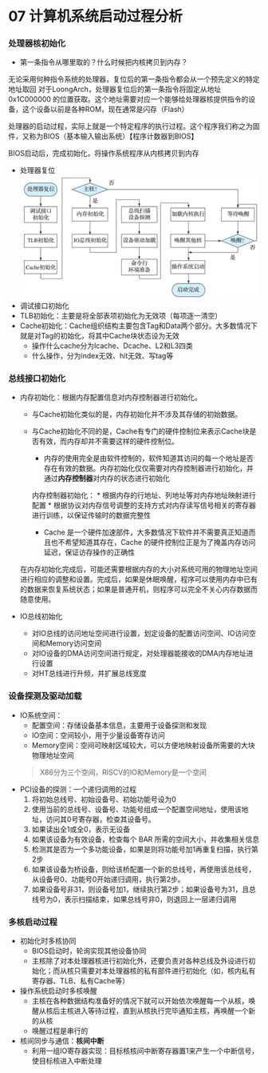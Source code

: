 # 07 计算机系统启动过程分析
### 处理器核初始化
* 第一条指令从哪里取的？什么时候把内核拷贝到内存？

无论采用何种指令系统的处理器，复位后的第一条指令都会从一个预先定义的特定地址取回
对于LoongArch，处理器复位后的第一条指令将固定从地址0x1C000000 的位置获取。这个地址需要对应一个能够给处理器核提供指令的设备，这个设备以前是各种ROM，现在通常是闪存（Flash）

处理器的启动过程，实际上就是一个特定程序的执行过程。这个程序我们称之为固件，又称为BIOS（基本输入输出系统）【程序计数器到BIOS】

BIOS启动后，完成初始化，将操作系统程序从内核拷贝到内存

* 处理器复位
![](/pic/处理器复位.jpg)
* 调试接口初始化
* TLB初始化：主要是将全部表项初始化为无效项（每项逐一清空）
* Cache初始化：Cache组织结构主要包含Tag和Data两个部分。大多数情况下就是对Tag的初始化，将其中Cache块状态设为无效
    * 操作什么cache分为Icache、Dcache、L2和L3四类
    * 什么操作，分为index无效、hit无效、写tag等

### 总线接口初始化
* 内存初始化：根据内存配置信息对内存控制器进行初始化。
    * 与Cache初始化类似的是，内存初始化并不涉及其存储的初始数据。
    * 与Cache初始化不同的是，Cache有专门的硬件控制位来表示Cache块是否有效，而内存却并不需要这样的硬件控制位。
        * 内存的使用完全是由软件控制的，软件知道其访问的每一个地址是否存在有效的数据。内存初始化仅仅需要对内存控制器进行初始化，并通过**内存控制器**对内存的状态进行初始化
        
        内存控制器初始化：
            * 根据内存的行地址、列地址等对内存地址映射进行配置
            * 根据协议对内存信号调整的支持方式对内存读写信号相关的寄存器进行训练，以保证传输时的数据完整性
        * Cache 是一个硬件加速部件，大多数情况下软件并不需要真正知道而且也不希望知道其存在，Cache 的硬件控制位正是为了掩盖内存访问延迟，保证访存操作的正确性
    
    在内存初始化完成后，可能还需要根据内存的大小对系统可用的物理地址空间进行相应的调整和设置。完成后，如果是休眠唤醒，程序可以使用内存中已有的数据来恢复系统状态；如果是普通开机，则程序可以完全不关心内存数据而随意使用。
* IO总线初始化
    * 对IO总线的访问地址空间进行设置，划定设备的配置访问空间、IO访问空间和Memory访问空间
    * 对IO设备的DMA访问空间进行规定，对处理器能接收的DMA内存地址进行设置
    * 对HT总线进行升频，并扩展总线宽度

### 设备探测及驱动加载
* IO系统空间：
    * 配置空间：存储设备基本信息，主要用于设备探测和发现
    * IO空间：空间较小，用于少量设备寄存访问
    * Memory空间：空间可映射区域较大，可以方便地映射设备所需要的大块物理地址空间
    > X86分为三个空间，RISCV的IO和Memory是一个空间
* PCI设备的探测：一个递归调用的过程
    1. 将初始总线号、初始设备号、初始功能号设为0
    2. 使用当前的总线号、设备号、功能号组成一个配置空间地址，使用该地址，访问其0号寄存器，检查其设备号。
    3. 如果读出全1或全0，表示无设备
    4. 如果该设备为有效设备，检查每个 BAR 所需的空间大小，并收集相关信息
    5. 检测其是否为一个多功能设备，如果是则将功能号加1再重复扫描，执行第2步
    6. 如果该设备为桥设备，则给该桥配置一个新的总线号，再使用该总线号，从设备号0、功能号0开始递归调用，执行第2步。
    7. 如果设备号非31，则设备号加1，继续执行第2步；如果设备号为31，且总线号为0，表示扫描结束，如果总线号非0，则退回上一层递归调用
    
### 多核启动过程
* 初始化时多核协同
    * BIOS启动时，轮询实现其他设备协同
    * 主核除了对本处理器核进行初始化外，还要负责对各种总线及外设进行初始化；而从核只需要对本处理器核的私有部件进行初始化（如，核内私有寄存器、TLB、私有Cache等）
* 操作系统启动时多核唤醒
    * 主核在各种数据结构准备好的情况下就可以开始依次唤醒每一个从核，唤醒从核后主核进入等待过程，直到从核执行完毕通知主核，再唤醒一个新的从核
    * 唤醒过程是串行的
* 核间同步与通信：**核间中断**
    * 利用一组IO寄存器实现：目标核核间中断寄存器置1来产生一个中断信号，使目标核进入中断处理